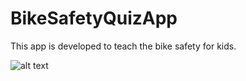 # BikeSafetyQuizApp
This app is developed to teach the bike safety for kids.

![alt text](BikeSafetyQuizApp/bikesafetyapp_mockup.png "BikeApp Mockup")
